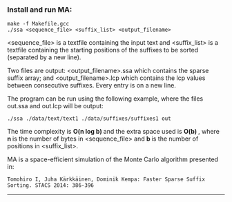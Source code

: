 ### Install and run MA:

```
make -f Makefile.gcc
./ssa <sequence_file> <suffix_list> <output_filename>
```

<sequence_file> is a textfile containing the input text and
<suffix_list> is a textfile containing the starting positions of the suffixes to be sorted (separated by a new line).

Two files are output: <output_filename>.ssa which contains the sparse suffix array; and <output_filename>.lcp which contains the lcp values between consecutive suffixes. Every entry is on a new line.

The program can be run using the following example, where the files out.ssa and out.lcp will be output:

```
./ssa ./data/text/text1 ./data/suffixes/suffixes1 out
```

The time complexity is  <b> O(n log b) </b> and the extra space used is <b> O(b) </b>, 
where <b> n </b> is the number of bytes in <sequence_file> and <b> b </b> is the number of positions in <suffix_list>.

MA is a space-efficient simulation of the Monte Carlo algorithm presented in:

```
Tomohiro I, Juha Kärkkäinen, Dominik Kempa: Faster Sparse Suffix Sorting. STACS 2014: 386-396
```

________________________________

